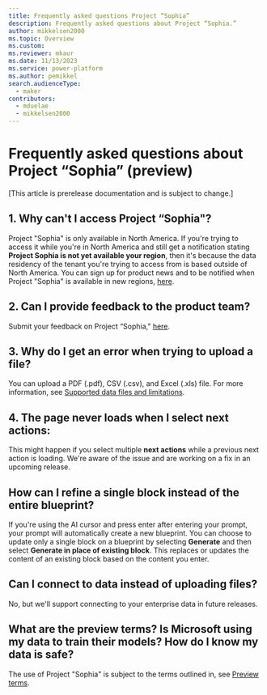 ```yaml
---
title: Frequently asked questions Project “Sophia” 
description: Frequently asked questions about Project “Sophia.”
author: mikkelsen2000
ms.topic: Overview
ms.custom: 
ms.reviewer: mkaur
ms.date: 11/13/2023
ms.service: power-platform
ms.author: pemikkel
search.audienceType:
  - maker
contributors:
  - mduelae
  - mikkelsen2000
---
```


# Frequently asked questions about Project “Sophia” (preview)

[This article is prerelease documentation and is subject to change.]

## 1. Why can't I access Project  “Sophia"?
Project "Sophia" is only available in North America. If you're trying to access it while you're in North America and still get a notification stating **Project Sophia is not yet available your region**, then it's because the data residency of the tenant you're trying to access from is based outside of North America. You can sign up for product news and to be notified when Project "Sophia" is available in new regions, [here](https://aka.ms/projectsophianews). 

## 2. Can I provide feedback to the product team?
Submit your feedback on Project “Sophia," [here](https://aka.ms/projectsophiafeedback).

## 3. Why do I get an error when trying to upload a file?
You can upload a PDF (.pdf), CSV (.csv), and Excel (.xls) file. For more information, see [Supported data files and limitations](ask-question.md#supported-data-files).


## 4. The page never loads when I select next actions:
This might happen if you select multiple **next actions** while a previous next action is loading. We're aware of the issue and are working on a fix in an upcoming release.

## How can I refine a single block instead of the entire blueprint?
If you're using the AI cursor and press enter after entering your prompt, your prompt will automatically create a new blueprint. You can choose to update only a single block on a blueprint by selecting **Generate** and then select **Generate in place of existing block**. This replaces or updates the content of an existing block based on the content you enter.

## Can I connect to data instead of uploading files? 
No, but we'll support connecting to your enterprise data in future releases.

## What are the preview terms? Is Microsoft using my data to train their models? How do I know my data is safe?

The use of Project "Sophia" is subject to the terms outlined in, see [Preview terms](https://aka.ms/projectsophiapreviewterms).
